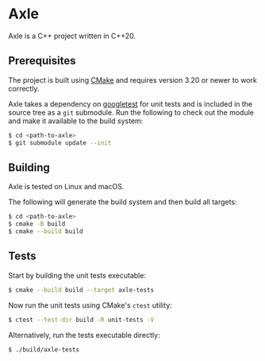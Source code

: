 # Axle
Axle is a C++ project written in C++20.

## Prerequisites
The project is built using [CMake](https://cmake.org/) and requires version 3.20 or newer to work correctly.

Axle takes a dependency on [googletest](https://github.com/google/googletest) for unit tests and is included
in the source tree as a `git` submodule. Run the following to check out the module and make it available
to the build system:
```bash
$ cd <path-to-axle>
$ git submodule update --init
```

## Building
Axle is tested on Linux and macOS.

The following will generate the build system and then build all targets:
```bash
$ cd <path-to-axle>
$ cmake -B build
$ cmake --build build
```

## Tests
Start by building the unit tests executable:
```bash
$ cmake --build build --target axle-tests
```

Now run the unit tests using CMake's `ctest` utility:
```bash
$ ctest --test-dir build -R unit-tests -V
```

Alternatively, run the tests executable directly:
```bash
$ ./build/axle-tests
```
